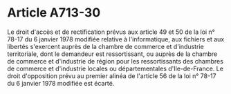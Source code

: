 # Article A713-30

<p>Le droit d'accès et de rectification prévus aux article 49 et 50 de la loi n° 78-17 du 6 janvier 1978 modifiée relative à l'informatique, aux fichiers et aux libertés s'exercent auprès de la chambre de commerce et d'industrie territoriale, dont le demandeur est ressortissant, ou auprès de la chambre de commerce et d'industrie de région pour les ressortissants des chambres de commerce et d'industrie locales ou départementales d'Ile-de-France. Le droit d'opposition prévu au premier alinéa de l'article 56 de la loi n° 78-17 du 6 janvier 1978 modifiée est écarté.</p>